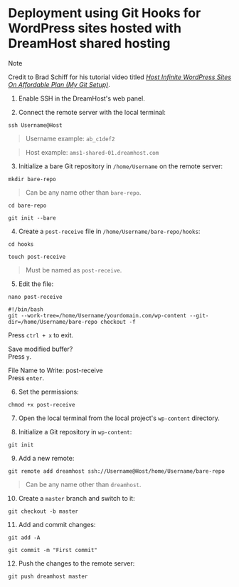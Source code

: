 # Deployment using Git Hooks for WordPress sites hosted with DreamHost shared hosting

> [!NOTE]
> Credit to Brad Schiff for his tutorial video titled [*Host Infinite WordPress Sites On Affordable Plan (My Git Setup)*](https://youtu.be/OGAMKCj0wy0?si=iRscv6a2j6HJ0w-D).

1. Enable SSH in the DreamHost's web panel.

2. Connect the remote server with the local terminal:

`ssh Username@Host`

> Username example: `ab_c1def2`

> Host example: `ams1-shared-01.dreamhost.com`

3. Initialize a bare Git repository in `/home/Username` on the remote server:

`mkdir bare-repo`

> Can be any name other than `bare-repo`.

`cd bare-repo`

`git init --bare`

4. Create a `post-receive` file in `/home/Username/bare-repo/hooks`:

`cd hooks`

`touch post-receive`

> Must be named as `post-receive`.

5. Edit the file:

`nano post-receive`

```
#!/bin/bash
git --work-tree=/home/Username/yourdomain.com/wp-content --git-dir=/home/Username/bare-repo checkout -f
```

Press `ctrl + x` to exit.

Save modified buffer?\
Press `y`.

File Name to Write: post-receive\
Press `enter`.

6. Set the permissions:

`chmod +x post-receive`

7. Open the local terminal from the local project's `wp-content` directory.

8. Initialize a Git repository in `wp-content`:

`git init`

9. Add a new remote:

`git remote add dreamhost ssh://Username@Host/home/Username/bare-repo`

> Can be any name other than `dreamhost`.

10. Create a `master` branch and switch to it:

`git checkout -b master`

11. Add and commit changes:

`git add -A`

`git commit -m "First commit"`

12. Push the changes to the remote server:

`git push dreamhost master`
